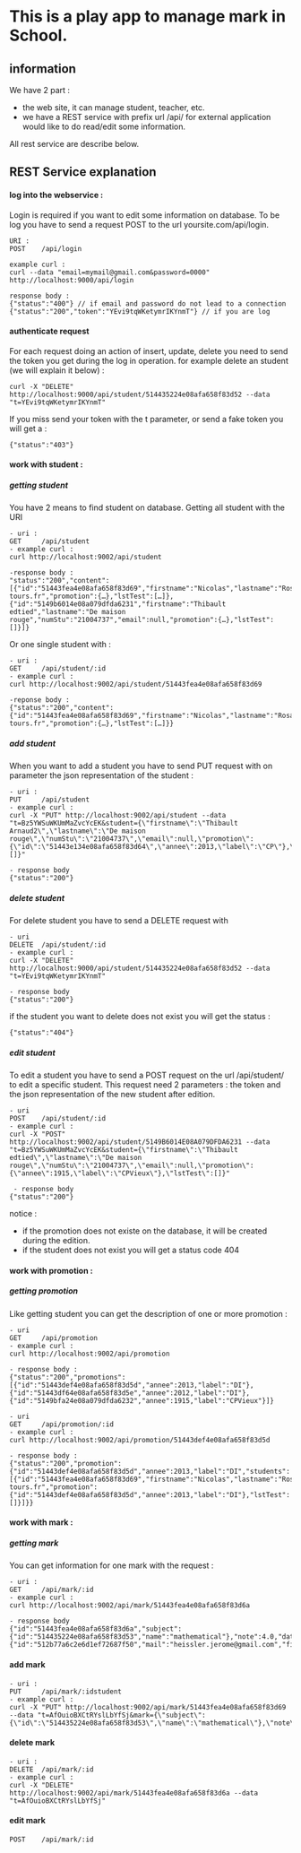 # This is a play app to manage mark in School.

## information
We have 2 part : 

- the web site, it can manage student, teacher, etc.
- we have a REST service with prefix url /api/ for external application would like to do read/edit some information.
 
All rest service are describe below.

## REST Service explanation

#### log into the webservice : 
Login is required if you want to edit some information on database. To be log you have to send a request POST to the url yoursite.com/api/login.

	URI : 
	POST	/api/login
	
	example curl : 
	curl --data "email=mymail@gmail.com&password=0000" http://localhost:9000/api/login
	
	response body : 
	{"status":"400"} // if email and password do not lead to a connection
	{"status":"200","token":"YEvi9tqWKetymrIKYnmT"} // if you are log
	
#### authenticate request
For each request doing an action of insert, update, delete you need to send the token you get during the log in operation.
for example delete an student (we will explain it below) : 

	curl -X "DELETE" http://localhost:9000/api/student/514435224e08afa658f83d52 --data "t=YEvi9tqWKetymrIKYnmT"
	
If you miss send your token with the t parameter, or send a fake token you will get a :

	{"status":"403"}
	

#### work with student : 

##### getting student
You have 2 means to find student on database. Getting all student with the URI

	- uri : 
	GET		/api/student
	- example curl : 
	curl http://localhost:9002/api/student
	
	-response body : 
	"status":"200","content":[{"id":"51443fea4e08afa658f83d69","firstname":"Nicolas","lastname":"Rosado","numStu":"21004736","email":"rosado.nicolas@etu.univ-tours.fr","promotion":{…},"lstTest":[…]},{"id":"5149b6014e08a079dfda6231","firstname":"Thibault edtied","lastname":"De maison rouge","numStu":"21004737","email":null,"promotion":{…},"lstTest":[]}]}
	
Or one single student with : 
	
	- uri : 
	GET		/api/student/:id
	- example curl : 
	curl http://localhost:9002/api/student/51443fea4e08afa658f83d69
	
	-reponse body : 
	{"status":"200","content":{"id":"51443fea4e08afa658f83d69","firstname":"Nicolas","lastname":"Rosado","numStu":"21004736","email":"rosado.nicolas@etu.univ-tours.fr","promotion":{…},"lstTest":[…]}}
	


##### add student
When you want to add a student you have to send PUT request with on parameter the json representation of the student : 

	- uri :
	PUT 	/api/student
	- example curl : 
	curl -X "PUT" http://localhost:9002/api/student --data "t=Bz5YWSuWKUmMaZvcYcEK&student={\"firstname\":\"Thibault Arnaud2\",\"lastname\":\"De maison rouge\",\"numStu\":\"21004737\",\"email\":null,\"promotion\":{\"id\":\"51443e134e08afa658f83d64\",\"annee\":2013,\"label\":\"CP\"},\"lstTest\":[]}" 
	
	- response body
	{"status":"200"}
	
##### delete student	
For delete student you have to send a DELETE request with 

	- uri
	DELETE 	/api/student/:id
	- example curl : 
	curl -X "DELETE" http://localhost:9000/api/student/514435224e08afa658f83d52 --data "t=YEvi9tqWKetymrIKYnmT"
	
	- response body
	{"status":"200"}

if the student you want to delete does not exist you will get the status :

	{"status":"404"}

##### edit student
To edit a student you have to send a POST request on the url /api/student/<id> to edit a specific student. This request need 2 parameters : the token and the json representation of the new student after edition.

	- uri
	POST	/api/student/:id
	- example curl : 
	curl -X "POST" http://localhost:9002/api/student/5149B6014E08A079DFDA6231 --data "t=Bz5YWSuWKUmMaZvcYcEK&student={\"firstname\":\"Thibault edtied\",\"lastname\":\"De maison rouge\",\"numStu\":\"21004737\",\"email\":null,\"promotion\":{\"annee\":1915,\"label\":\"CPVieux\"},\"lstTest\":[]}"
	
	 - response body
	{"status":"200"}

notice : 

- if the promotion does not existe on the database, it will be created during the edition.
- if the student does not exist you will get a status code 404

#### work with promotion : 

##### getting promotion
Like getting student you can get the description of one or more promotion : 

	- uri 
	GET		/api/promotion
	- example curl : 
	curl http://localhost:9002/api/promotion
	
	- response body : 
	{"status":"200","promotions":[{"id":"51443def4e08afa658f83d5d","annee":2013,"label":"DI"},{"id":"51443df64e08afa658f83d5e","annee":2012,"label":"DI"},{"id":"5149bfa24e08a079dfda6232","annee":1915,"label":"CPVieux"}]}
	
	- uri
	GET		/api/promotion/:id
	- example curl : 
	curl http://localhost:9002/api/promotion/51443def4e08afa658f83d5d
	
	- response body : 
	{"status":"200","promotion":{"id":"51443def4e08afa658f83d5d","annee":2013,"label":"DI","students":[{"id":"51443fea4e08afa658f83d69","firstname":"Nicolas","lastname":"Rosado","numStu":"21004736","email":"rosado.nicolas@etu.univ-tours.fr","promotion":{"id":"51443def4e08afa658f83d5d","annee":2013,"label":"DI"},"lstTest":[]}]}}

#### work with mark : 

##### getting mark
You can get information for one mark with the request : 
	
	- uri :
	GET		/api/mark/:id
	- example curl :
	curl http://localhost:9002/api/mark/51443fea4e08afa658f83d6a

	- response body
	{"id":"51443fea4e08afa658f83d6a","subject":{"id":"514435224e08afa658f83d53","name":"mathematical"},"note":4.0,"date":"03/25/13","teacher":{"id":"512b77a6c2e6d1ef72687f50","mail":"heissler.jerome@gmail.com","firstname":"Jérome","lastname":"Heissler","delete":false}} 


#### add mark

	- uri : 
	PUT 	/api/mark/:idstudent
	- example curl : 
	curl -X "PUT" http://localhost:9002/api/mark/51443fea4e08afa658f83d69 --data "t=AfOuioBXCtRYslLbYfSj&mark={\"subject\":{\"id\":\"514435224e08afa658f83d53\",\"name\":\"mathematical\"},\"note\":14.0,\"date\":\"03/25/13\"}"

#### delete mark
	
	- uri : 
	DELETE 	/api/mark/:id
	- example curl : 
	curl -X "DELETE" http://localhost:9002/api/mark/51443fea4e08afa658f83d6a --data "t=AfOuioBXCtRYslLbYfSj"
	
#### edit mark

	POST	/api/mark/:id